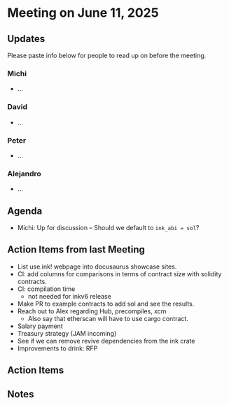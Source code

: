 # Meeting on June 11, 2025

## Updates

Please paste info below for people to read up on before the meeting.

### Michi
- …

### David
- …

### Peter
- …

### Alejandro
- …

## Agenda
- Michi: Up for discussion – Should we default to `ink_abi = sol`?

## Action Items from last Meeting
- List use.ink! webpage into docusaurus showcase sites.
- CI: add columns for comparisons in terms of contract size with solidity contracts.
- CI: compilation time
  - not needed for inkv6 release
- Make PR to example contracts to add sol and see the results.
- Reach out to Alex regarding Hub, precompiles, xcm
  - Also say that etherscan will have to use cargo contract.
- Salary payment
- Treasury strategy (JAM incoming)
- See if we can remove revive dependencies from the ink crate
- Improvements to drink: RFP

## Action Items

## Notes
